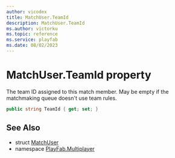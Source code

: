 ```yaml
---
author: vicodex
title: MatchUser.TeamId
description: MatchUser.TeamId
ms.author: victorku
ms.topic: reference
ms.service: playfab
ms.date: 08/02/2023
---
```


# MatchUser.TeamId property

The team ID assigned to this match member. May be empty if the matchmaking queue doesn't use team rules.

```csharp
public string TeamId { get; set; }
```

## See Also

* struct [MatchUser](../MatchUser.md)
* namespace [PlayFab.Multiplayer](../../PlayFabMultiplayerSDK.md)


